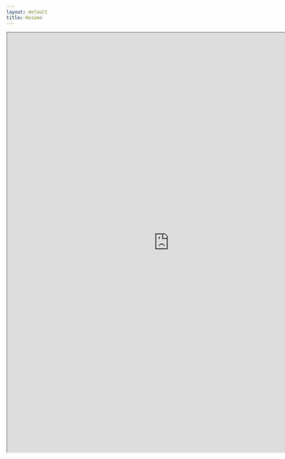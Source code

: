 ```yaml
---
layout: default
title: Resume
---
```


<iframe src="https://resume.creddle.io/embed/gojvtz91vsx"width="850" height="1100" seamless></iframe>

